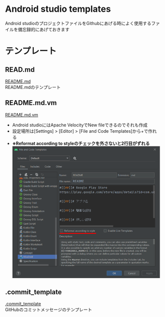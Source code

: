 # Android studio templates
Android studioのプロジェクトファイルをGithubにあげる時によく使用するファイルを備忘録的にあげておきます

# テンプレート
## READ.md
[README.md](templates/README.md)<br>
README.mdのテンプレート
## README.md.vm
[README.md.vm](templates/README.md.vm)
- Android studioにはApache VelocityでNew fileできるのでそれも作成
- 設定場所は[Settings] > [Editor] > [File and Code Templates]から+で作れる
- **※Reformat according to styleのチェックを外さないと2行目がずれる**<br>
![reference](img/code_templates_memo.png)
## .commit_template
[.commit_template](templates/.commit_template)<br>
GitHubのコミットメッセージのテンプレート
